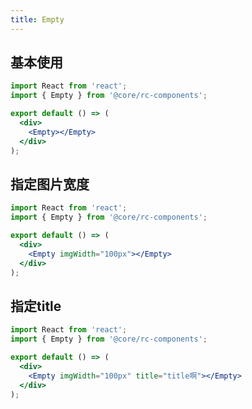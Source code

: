 ```yaml
---
title: Empty
---
```


## 基本使用

```jsx
import React from 'react';
import { Empty } from '@core/rc-components';

export default () => (
  <div>
    <Empty></Empty>
  </div>
);
```

## 指定图片宽度

```jsx
import React from 'react';
import { Empty } from '@core/rc-components';

export default () => (
  <div>
    <Empty imgWidth="100px"></Empty>
  </div>
);
```

## 指定title

```jsx
import React from 'react';
import { Empty } from '@core/rc-components';

export default () => (
  <div>
    <Empty imgWidth="100px" title="title啊"></Empty>
  </div>
);
```

<API></API>

